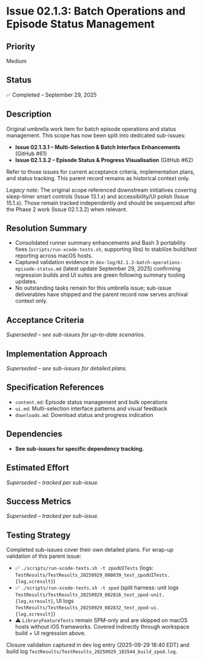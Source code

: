 # Issue 02.1.3: Batch Operations and Episode Status Management

## Priority
Medium

## Status
✅ Completed – September 29, 2025

## Description
Original umbrella work item for batch episode operations and status management. This scope has now been split into dedicated sub-issues:

- **Issue 02.1.3.1 – Multi-Selection & Batch Interface Enhancements** (GitHub #61)
- **Issue 02.1.3.2 – Episode Status & Progress Visualisation** (GitHub #62)

Refer to those issues for current acceptance criteria, implementation plans, and status tracking. This parent record remains as historical context only.

_Legacy note_: The original scope referenced downstream initiatives covering sleep-timer smart controls (Issue 13.1.x) and accessibility/UI polish (Issue 15.1.x). Those remain tracked independently and should be sequenced after the Phase 2 work (Issue 02.1.3.2) when relevant.

## Resolution Summary
- Consolidated runner summary enhancements and Bash 3 portability fixes (`scripts/run-xcode-tests.sh`, supporting libs) to stabilize build/test reporting across macOS hosts.
- Captured validation evidence in `dev-log/02.1.3-batch-operations-episode-status.md` (latest update September 29, 2025) confirming regression builds and UI suites are green following summary tooling updates.
- No outstanding tasks remain for this umbrella issue; sub-issue deliverables have shipped and the parent record now serves archival context only.

## Acceptance Criteria
_Superseded – see sub-issues for up-to-date scenarios._

## Implementation Approach
_Superseded – see sub-issues for detailed plans._

## Specification References
- `content.md`: Episode status management and bulk operations
- `ui.md`: Multi-selection interface patterns and visual feedback
- `downloads.md`: Download status and progress indication

## Dependencies
- **See sub-issues for specific dependency tracking.**

## Estimated Effort
_Superseded – tracked per sub-issue._

## Success Metrics
_Superseded – tracked per sub-issue._

## Testing Strategy
Completed sub-issues cover their own detailed plans. For wrap-up validation of this parent issue:

- ✅ `./scripts/run-xcode-tests.sh -t zpodUITests` (logs: `TestResults/TestResults_20250929_080039_test_zpodUITests.{log,xcresult}`)
- ✅ `./scripts/run-xcode-tests.sh -t zpod` (split harness: unit logs `TestResults/TestResults_20250929_082816_test_zpod-unit.{log,xcresult}`, UI logs `TestResults/TestResults_20250929_082832_test_zpod-ui.{log,xcresult}`)
- ⚠️ `LibraryFeatureTests` remain SPM-only and are skipped on macOS hosts without iOS frameworks. Covered indirectly through workspace build + UI regression above.

Closure validation captured in dev log entry (2025-09-29 18:40 EDT) and build log `TestResults/TestResults_20250929_183544_build_zpod.log`.
